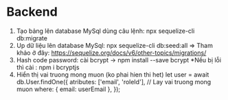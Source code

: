 # Backend

1.  Tạo bảng lên database MySql dùng câu lệnh: npx sequelize-cli db:migrate
2.  Up dữ liệu lên database MySql: npx sequelize-cli db:seed:all
    => Tham khảo ở đây: https://sequelize.org/docs/v6/other-topics/migrations/
3.  Hash code password:
    cài bcrypt -> npm install --save bcrypt
    \*Nếu bị lỗi thì cài : npm i bcryptjs
4.  Hiển thị vai truong mong muon (ko phai hien thi het)
    let user = await db.User.findOne({
    atributes: ['email', 'roleId'], // Lay vai truong mong muon
    where: { email: userEmail },
    });
